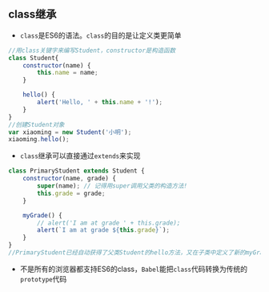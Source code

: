 ## class继承
- `class`是ES6的语法。`class`的目的是让定义类更简单
```javascript
//用class关键字来编写Student，constructor是构造函数
class Student{
    constructor(name) {
        this.name = name;
    }

    hello() {
        alert('Hello, ' + this.name + '!');
    }
}
//创建Student对象
var xiaoming = new Student('小明');
xiaoming.hello();
```
- `class`继承可以直接通过`extends`来实现
```javascript
class PrimaryStudent extends Student {
    constructor(name, grade) {
        super(name); // 记得用super调用父类的构造方法!
        this.grade = grade;
    }

    myGrade() {
        // alert('I am at grade ' + this.grade);
        alert(`I am at grade ${this.grade}`);
    }
}
//PrimaryStudent已经自动获得了父类Student的hello方法，又在子类中定义了新的myGrade方法
```
- 不是所有的浏览器都支持ES6的class，`Babel`能把`class`代码转换为传统的`prototype`代码